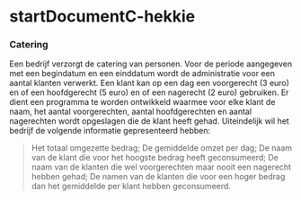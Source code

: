 # startDocumentC-hekkie
### Catering
Een bedrijf verzorgt de catering van personen. Voor de periode aangegeven 
met een begindatum en een einddatum wordt de administratie voor een aantal 
klanten verwerkt. Een klant kan op een dag een voorgerecht (3 euro) en of een 
hoofdgerecht (5 euro) en of een nagerecht (2 euro) gebruiken. 
Er dient een programma te worden ontwikkeld waarmee voor elke klant de 
naam, het aantal voorgerechten, aantal hoofdgerechten en aantal nagerechten 
wordt opgeslagen die de klant heeft gehad. Uiteindelijk wil het bedrijf de 
volgende informatie gepresenteerd hebben:

> Het totaal omgezette bedrag;
> De gemiddelde omzet per dag;
> De naam van de klant die voor het hoogste bedrag heeft 
geconsumeerd;
> De naam van de klanten die wel voorgerechten maar nooit een 
nagerecht hebben gehad;
> De namen van de klanten die voor een hoger bedrag dan het 
gemiddelde per klant hebben geconsumeerd.
